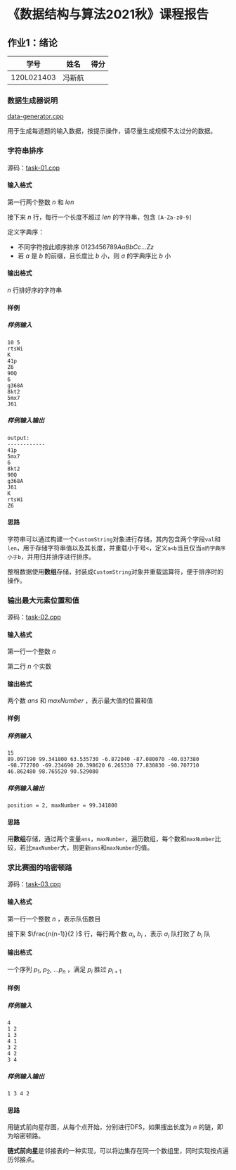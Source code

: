 # 《数据结构与算法2021秋》课程报告

## 作业1：绪论

| 学号       | 姓名   | 得分 |
| ---------- | ------ | ---- |
| 120L021403 | 冯新航 |      |


### 数据生成器说明

[data-generator.cpp](data-generator.cpp)

用于生成每道题的输入数据，按提示操作，请尽量生成规模不太过分的数据。

### 字符串排序

源码：[task-01.cpp](task-01.cpp)


#### 输入格式

第一行两个整数 $n$ 和 $len$

接下来 $n$ 行，每行一个长度不超过 $len$ 的字符串，包含 `[A-Za-z0-9]` 

定义字典序：

+ 不同字符按此顺序排序 $0123456789AaBbCc ... Zz$
+ 若 $a$ 是 $b$ 的前缀，且长度比 $b$ 小，则 $a$ 的字典序比 $b$ 小

#### 输出格式

$n$ 行排好序的字符串

#### 样例

##### 样例输入

```
10 5
rtsWi
K
41p
Z6
90Q
6
g368A
8kt2
5mx7
J61
```

##### 样例输入输出

```
output:
------------
41p
5mx7
6
8kt2
90Q
g368A
J61
K
rtsWi
Z6
```

#### 思路

字符串可以通过构建一个`CustomString`对象进行存储，其内包含两个字段`val`和`len`，用于存储字符串值以及其长度，并重载小于号`<`，定义`a<b`当且仅当`a的字典序小于b`，并用归并排序进行排序。

整租数据使用**数组**存储，封装成`CustomString`对象并重载运算符，便于排序时的操作。

### 输出最大元素位置和值

源码：[task-02.cpp](task-02.cpp)

#### 输入格式

第一行一个整数 $n$ 

第二行 $n$ 个实数

#### 输出格式

两个数 $ans$ 和 $maxNumber$ ，表示最大值的位置和值

#### 样例

##### 样例输入

```
15
89.097190 99.341800 63.535730 -6.872040 -87.080070 -40.037380 -98.772700 -69.234690 20.398620 6.265330 77.830830 -90.707710 46.862480 98.765520 90.529080 
```

##### 样例输入输出

```
position = 2, maxNumber = 99.341800
```

#### 思路

用**数组**存储，通过两个变量`ans`，`maxNumber`，遍历数组，每个数和`maxNumber`比较，若比`maxNumber`大，则更新`ans`和`maxNumber`的值。

### 求比赛图的哈密顿路

源码：[task-03.cpp](task-03.cpp)

#### 输入格式

第一行一个整数 $n$ ，表示队伍数目

接下来 $\frac{n(n-1)}{2 }$ 行，每行两个数 $a_i, \ b_i$ ，表示 $a_i$ 队打败了 $b_i$ 队

#### 输出格式

一个序列 $p_1, \ p_2, \ ... p_n$ ，满足 $p_i$ 胜过 $p_{i+1}$

#### 样例

##### 样例输入

```
4
1 2
1 3
4 1
3 2
4 2
3 4
```

##### 样例输入输出

```
1 3 4 2
```

#### 思路

用链式前向星存图，从每个点开始，分别进行DFS，如果搜出长度为 $n$ 的链，即为哈密顿路。

**链式前向星**是邻接表的一种实现，可以将边集存在同一个数组里，同时实现按点遍历邻接点。